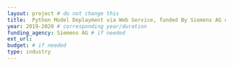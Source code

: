 ```yaml
---
layout: project # do not change this
title: 	Python Model Deplayment via Web Service, funded By Siemens AG # title of the project
year: 2019-2020	# corresponding year/duration
funding_agency: Siemens AG # if needed
ext_url: 
budget: # if needed
type: industry
---
```

